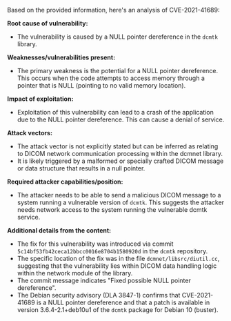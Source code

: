 Based on the provided information, here's an analysis of CVE-2021-41689:

**Root cause of vulnerability:**
- The vulnerability is caused by a NULL pointer dereference in the `dcmtk` library.

**Weaknesses/vulnerabilities present:**
- The primary weakness is the potential for a NULL pointer dereference. This occurs when the code attempts to access memory through a pointer that is NULL (pointing to no valid memory location).

**Impact of exploitation:**
- Exploitation of this vulnerability can lead to a crash of the application due to the NULL pointer dereference. This can cause a denial of service.

**Attack vectors:**
- The attack vector is not explicitly stated but can be inferred as relating to DICOM network communication processing within the dcmnet library.
- It is likely triggered by a malformed or specially crafted DICOM message or data structure that results in a null pointer.

**Required attacker capabilities/position:**
- The attacker needs to be able to send a malicious DICOM message to a system running a vulnerable version of `dcmtk`. This suggests the attacker needs network access to the system running the vulnerable dcmtk service.

**Additional details from the content:**
- The fix for this vulnerability was introduced via commit `5c14bf53fb42ceca12bbcc0016e8704b1580920d` in the `dcmtk` repository.
- The specific location of the fix was in the file `dcmnet/libsrc/diutil.cc`, suggesting that the vulnerability lies within DICOM data handling logic within the network module of the library.
- The commit message indicates "Fixed possible NULL pointer dereference".
- The Debian security advisory (DLA 3847-1) confirms that CVE-2021-41689 is a NULL pointer dereference and that a patch is available in version 3.6.4-2.1+deb10u1 of the `dcmtk` package for Debian 10 (buster).